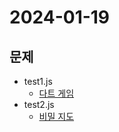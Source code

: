 # 2024-01-19
## 문제
* test1.js 
    * [다트 게임](https://school.programmers.co.kr/learn/courses/30/lessons/17682)
* test2.js
    * [비밀 지도](https://school.programmers.co.kr/learn/courses/30/lessons/17681) 

